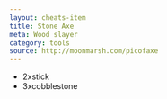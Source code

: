 ```yaml
---
layout: cheats-item
title: Stone Axe
meta: Wood slayer
category: tools
source: http://moonmarsh.com/picofaxe
---
```



- 2xstick
- 3xcobblestone